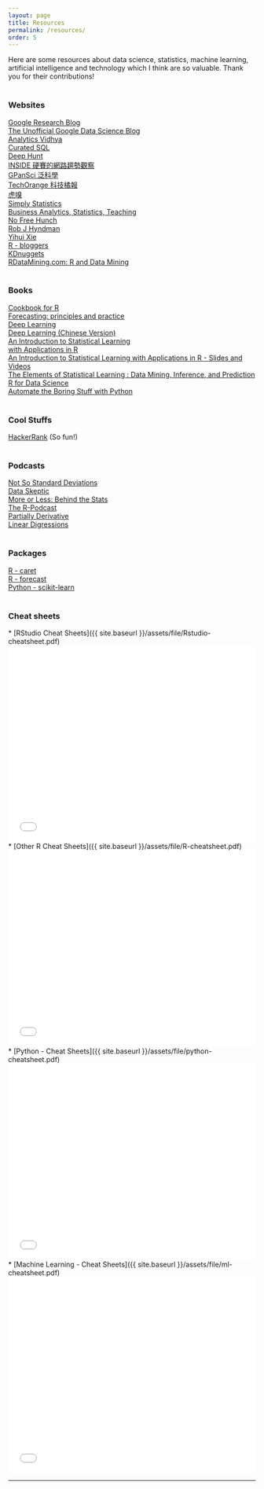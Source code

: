 ```yaml
---
layout: page
title: Resources
permalink: /resources/
order: 5
---
```

<style>
.columns
{
  -webkit-column-count: 3; /* Chrome, Safari, Opera */
  -moz-column-count: 3; /* Firefox */
  column-count: 2;
}
.columns ul
{
    margin: 0;
    padding: 0;
    list-style-type: none;
}
/* correct webkit/chrome uneven margin on the first column*/
.columns ul li:first-child
{
    margin-top:0px;
}
</style>

Here are some resources about data science, statistics, machine learning,
artificial intelligence and technology which I think are so valuable.
Thank you for their contributions!
<br /><br />
<div id="content">
    <h3><b>Websites</b></h3><div class="columns"><ul>
            <li><a href="https://research.googleblog.com">Google Research Blog</a></li>
            <li><a href="http://www.unofficialgoogledatascience.com">The Unofficial Google Data Science Blog</a></li>
            <li><a href="https://www.analyticsvidhya.com">Analytics Vidhya</a></li>
            <li><a href="http://curatedsql.com">Curated SQL</a></li>
            <li><a href="https://deephunt.in">Deep Hunt</a></li>
            <li><a href="https://www.inside.com.tw">INSIDE 硬賽的網路趨勢觀察</a></li>
            <li><a href="http://pansci.asia">GPanSci 泛科學</a></li>
            <li><a href="https://buzzorange.com/techorange/">TechOrange 科技橘報</a></li>
            <li><a href="https://www.huxiu.com/channel/105.html">虎嗅</a></li>
            <li><a href="https://simplystatistics.org/">Simply Statistics</a></li>
            <li><a href="http://www.bzst.com">Business Analytics, Statistics, Teaching</a></li>
            <li><a href="http://blog.kaggle.com">No Free Hunch</a></li>
            <li><a href="https://robjhyndman.com/">Rob J Hyndman</a></li>
            <li><a href="https://yihui.name">Yihui Xie</a></li>
            <li><a href="https://www.r-bloggers.com">R - bloggers</a></li>
            <li><a href="http://www.kdnuggets.com">KDnuggets</a></li>
            <li><a href="http://www.rdatamining.com">RDataMining.com: R and Data Mining</a></li>
           </ul>
     </div>
</div>

<br />
<div id="content">
    <h3><b>Books</b></h3><div class="columns"><ul>
      <li><a href="http://www.cookbook-r.com">Cookbook for R</a></li>
      <li><a href="https://www.otexts.org/fpp">Forecasting: principles and practice</a></li>
      <li><a href="http://www.deeplearningbook.org/">Deep Learning</a></li>
      <li><a href="https://exacity.github.io/deeplearningbook-chinese/">Deep Learning (Chinese Version)</a></li>
      <li><a href="http://www-bcf.usc.edu/~gareth/ISL/ISLR%20Sixth%20Printing.pdf">An Introduction to Statistical Learning <br /> with Applications in R</a></li>
      <li><a href="https://www.r-bloggers.com/in-depth-introduction-to-machine-learning-in-15-hours-of-expert-videos/">An Introduction to Statistical Learning with Applications in R - Slides and Videos</a></li>
      <li><a href="http://statweb.stanford.edu/~tibs/ElemStatLearn/">The Elements of Statistical Learning : Data Mining, Inference, and Prediction</a></li>
      <li><a href="http://r4ds.had.co.nz/">R for Data Science</a></li>
      <li><a href="https://automatetheboringstuff.com/">Automate the Boring Stuff with Python</a></li>
    </ul>
  </div>
</div>

<br />
<div id="content">
    <h3><b>Cool Stuffs</b></h3><div class="columns"><ul>
      <li><a href="https://www.hackerrank.com/">HackerRank</a> (So fun!)</li>
    </ul>
    </div>
</div>

<br />
<div id="content">
    <h3><b>Podcasts</b></h3><div class="columns"><ul>
      <li><a href="https://soundcloud.com/nssd-podcast">Not So Standard Deviations</a></li>
      <li><a href="https://dataskeptic.com/">Data Skeptic</a></li>
      <li><a href="http://www.bbc.co.uk/programmes/p02nrss1">More or Less: Behind the Stats</a></li>
      <li><a href="https://r-podcast.org/">The R-Podcast</a></li>
      <li><a href="http://partiallyderivative.com/">Partially Derivative</a></li>
      <li><a href="http://lineardigressions.com/">Linear Digressions</a></li>
    </ul>
    </div>
</div>

<br />
<div id="content">
    <h3><b>Packages</b></h3><div class="columns"><ul>
      <li><a href="http://topepo.github.io/caret/index.html">R - caret</a></li>
      <li><a href="https://github.com/robjhyndman/forecast">R - forecast</a></li>
      <li><a href="http://scikit-learn.org/stable/tutorial/machine_learning_map/">Python - scikit-learn</a></li>
    </ul>
    </div>
</div>

<br />
<h3><b>Cheat sheets</b></h3>
* [RStudio Cheat Sheets]({{ site.baseurl }}/assets/file/Rstudio-cheatsheet.pdf)
  <embed src="{{ site.baseurl }}/assets/file/Rstudio-cheatsheet.pdf" width="100%" height="400px" /><br />
* [Other R Cheat Sheets]({{ site.baseurl }}/assets/file/R-cheatsheet.pdf)
  <embed src="{{ site.baseurl }}/assets/file/R-cheatsheet.pdf" width="100%" height="400px" /><br />
* [Python - Cheat Sheets]({{ site.baseurl }}/assets/file/python-cheatsheet.pdf)
  <embed src="{{ site.baseurl }}/assets/file/python-cheatsheet.pdf" width="100%" height="400px" /><br />
* [Machine Learning - Cheat Sheets]({{ site.baseurl }}/assets/file/ml-cheatsheet.pdf)
  <embed src="{{ site.baseurl }}/assets/file/ml-cheatsheet.pdf" width="100%" height="400px" />

***
